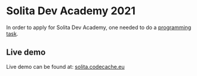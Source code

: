 # Solita Dev Academy 2021 

In order to apply for Solita Dev Academy, one needed to do a [programming task](https://github.com/solita/dev-academy-2021). 

## Live demo

Live demo can be found at: [solita.codecache.eu](https://solita.codecache.eu/solita2021)



